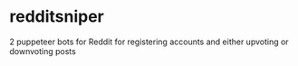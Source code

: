 # redditsniper
2 puppeteer bots for Reddit for registering accounts and either upvoting or downvoting posts
